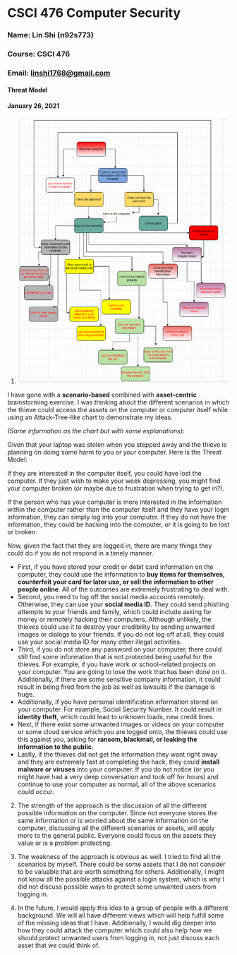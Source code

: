 # CSCI 476 Computer Security
### Name: Lin Shi (n92s773)
### Course: CSCI 476
### Email: linshi1768@gmail.com

#### Threat Model
#### January 26, 2021

1. ![](Brainstorm.PNG)

I have gone with a **scenario-based** combined with **asset-centric** brainstorming exercise. I was thinking about the different scenarios in which the thieve could access the assets on the computer or computer itself while using an Attack-Tree-like chart to demonstrate my ideas.

*(Same information as the chart but with some explanations)*:

Given that your laptop was stolen when you stepped away and the thieve is planning on doing some harm to you or your computer. Here is the Threat Model:

If they are interested in the computer itself, you could have lost the computer. If they just wish to make your week depressing, you might find your computer broken (or maybe due to frustration when trying to get in?).

If the person who has your computer is more interested in the information within the computer rather than the computer itself and they have your login information, they can simply log into your computer. If they do not have the information, they could be hacking into the computer, or it is going to be lost or broken.

Now, given the fact that they are logged in, there are many things they could do if you do not respond in a timely manner.

* First, if you have stored your credit or debit card information on the computer, they could use the information to **buy items for themselves, counterfeit your card for later use, or sell the information to other people online**. All of the outcomes are extremely frustrating to deal with.
* Second, you need to log off the social media accounts remotely. Otherwise, they can use your **social media ID**. They could send phishing attempts to your friends and family, which could include asking for money or remotely hacking their computers. Although unlikely, the thieves could use it to destroy your credibility by sending unwanted images or dialogs to your friends. If you do not log off at all, they could use your social media ID for many other illegal activities.
* Third, if you do not store any password on your computer, there could still find some information that is not protected being useful for the thieves. For example, if you have work or school-related projects on your computer. You are going to lose the work that has been done on it. Additionally, if there are some sensitive company information, it could result in being fired from the job as well as lawsuits if the damage is huge.
* Additionally, if you have personal identification information stored on your computer. For example, Social Security Number. It could result in **identity theft**, which could lead to unknown loads, new credit lines.
* Next, if there exist some unwanted images or videos on your computer or some cloud service which you are logged onto, the thieves could use this against you, asking for **ransom, blackmail, or leaking the information to the public**.
* Lastly, if the thieves did not get the information they want right away and they are extremely fast at completing the hack, they could **install malware or viruses** into your computer. If you do not notice (or you might have had a very deep conversation and took off for hours) and continue to use your computer as normal, all of the above scenarios could occur.

2. The strength of the approach is the discussion of all the different possible information on the computer. Since not everyone stores the same information or is worried about the same information on the computer, discussing all the different scenarios or assets, will apply more to the general public. Everyone could focus on the assets they value or is a problem protecting.

3. The weakness of the approach is obvious as well. I tried to find all the scenarios by myself. There could be some assets that I do not consider to be valuable that are worth something for others. Additionally, I might not know all the possible attacks against a login system, which is why I did not discuss possible ways to protect some unwanted users from logging in.

4. In the future, I would apply this idea to a group of people with a different background. We will all have different views which will help fulfill some of the missing ideas that I have. Additionally, I would dig deeper into how they could attack the computer which could also help how we should protect unwanted users from logging in, not just discuss each asset that we could think of.
